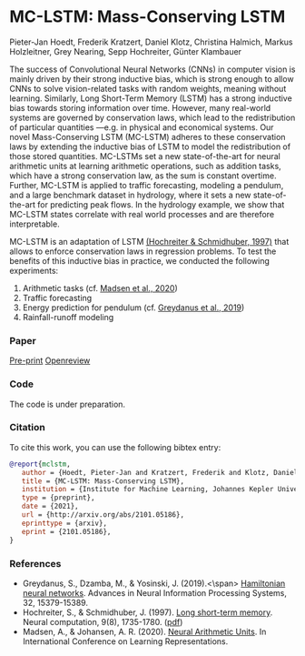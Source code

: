 # MC-LSTM: Mass-Conserving LSTM
Pieter-Jan Hoedt, Frederik Kratzert, Daniel Klotz, Christina Halmich, Markus Holzleitner, Grey Nearing, Sepp Hochreiter, Günter Klambauer

The success of Convolutional Neural Networks (CNNs) in computer vision is mainly driven by their strong inductive bias,  which is strong enough to allow CNNs to solve vision-related tasks with random weights, meaning without learning. Similarly, Long Short-Term Memory (LSTM) has a strong inductive bias towards storing information over time. However, many real-world systems are governed by conservation laws, which lead to the redistribution of particular quantities —e.g. in physical and economical systems.   Our novel Mass-Conserving LSTM (MC-LSTM) adheres to these conservation laws by extending the inductive bias of LSTM to model the redistribution of those stored quantities. MC-LSTMs set a new state-of-the-art for neural arithmetic units at learning arithmetic operations, such as addition tasks, which have a strong conservation law, as the sum is constant overtime. Further, MC-LSTM is applied to traffic forecasting, modeling a pendulum, and a large benchmark dataset in hydrology, where it sets a new state-of-the-art for predicting peak flows. In the hydrology example, we show that MC-LSTM states correlate with real world processes and are therefore interpretable.

MC-LSTM is an adaptation of LSTM [(Hochreiter & Schmidhuber, 1997)](#lstm) 
that allows to enforce conservation laws in regression problems.
To test the benefits of this inductive bias in practice, 
we conducted the following experiments:
1. Arithmetic tasks (cf. [Madsen et al., 2020](#nau))
2. Traffic forecasting 
3. Energy prediction for pendulum (cf. [Greydanus et al., 2019](#hamiltonian))
4. Rainfall-runoff modeling

### Paper
[Pre-print](https://arxiv.org/abs/2101.05186])
[Openreview](https://openreview.net/forum?id=Rld-9OxQ6HU)

### Code 
The code is under preparation. 

### Citation

To cite this work, you can use the following bibtex entry:
 ```bib
@report{mclstm,
	author = {Hoedt, Pieter-Jan and Kratzert, Frederik and Klotz, Daniel and Halmich, Christina and Holzleitner, Markus and Nearing, Grey and Hochreiter, Sepp and Klambauer, G{\"u}nter},
	title = {MC-LSTM: Mass-Conserving LSTM},
	institution = {Institute for Machine Learning, Johannes Kepler University, Linz},
	type = {preprint},
	date = {2021},
	url = {http://arxiv.org/abs/2101.05186},
	eprinttype = {arxiv},
	eprint = {2101.05186},
}
```

### References

 - <span id="hamiltonian">Greydanus, S., Dzamba, M., & Yosinski, J. (2019).<\span> [Hamiltonian neural networks](https://proceedings.neurips.cc/paper/2019/hash/26cd8ecadce0d4efd6cc8a8725cbd1f8-Abstract.html). Advances in Neural Information Processing Systems, 32, 15379-15389.
 - <span id="lstm">Hochreiter, S., & Schmidhuber, J. (1997).</span> [Long short-term memory](https://www.mitpressjournals.org/doi/abs/10.1162/neco.1997.9.8.1735). Neural computation, 9(8), 1735-1780. ([pdf](https://www.bioinf.jku.at/publications/older/2604.pdf))
 - <span id="nau">Madsen, A., & Johansen, A. R. (2020).</span> [Neural Arithmetic Units](https://openreview.net/forum?id=H1gNOeHKPS). In International Conference on Learning Representations.
